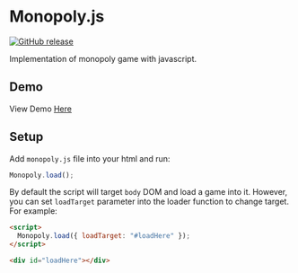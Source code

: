 # Monopoly.js

[![GitHub release](https://img.shields.io/github/v/release/piriys/Monopoly.js.svg)](https://GitHub.com/piriys/Monopoly.js/releases/)

Implementation of monopoly game with javascript.

## Demo

View Demo [Here](https://piriys.github.io/Monopoly.js/)

## Setup

<!--
### By Bookmark

Drag and drop the link below onto your bookmark bar. Click on the bookmark to load the game onto any page.

<a class="monopolyjs-bookmark" href="javascript:(" title="🎮 Monopoly.js">🎮 Monopoly.js</a>

### By Downloading -->

Add `monopoly.js` file into your html and run:

```javascript
Monopoly.load();
```

By default the script will target `body` DOM and load a game into it. However, you can set `loadTarget` parameter into the loader function to change target. For example:

```html
<script>
  Monopoly.load({ loadTarget: "#loadHere" });
</script>

<div id="loadHere"></div>
```

